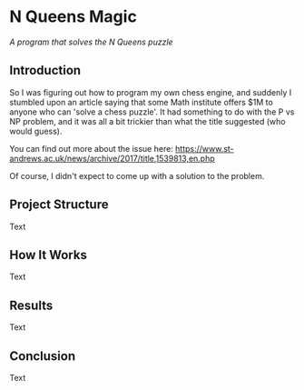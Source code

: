 # N Queens Magic
*A program that solves the N Queens puzzle*
## Introduction
So I was figuring out how to program my own chess engine, and suddenly I stumbled upon an article saying that some Math institute offers $1M to anyone who can 'solve a chess puzzle'. It had something to do with the P vs NP problem, and it was all a bit trickier than what the title suggested (who would guess).

You can find out more about the issue here: https://www.st-andrews.ac.uk/news/archive/2017/title,1539813,en.php

Of course, I didn't expect to come up with a solution to the problem.
## Project Structure
Text
## How It Works
Text
## Results
Text
## Conclusion
Text
